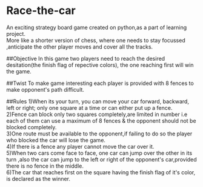 # Race-the-car
An exciting strategy board game created on python,as a part of learning project.  
More like a shorter version of chess, where one needs to stay focussed ,anticipate the other player moves and cover all the tracks.

##Objective
In this game two players need to reach the desired desitation(the finish flag of repective colors), the one reaching first will win the game.

##Twist
To make game interesting each player is provided with 8 fences to make opponent's path difficult.

##Rules
1)When its your turn, you can move your car forward, backward, left or right; only one square at a time or can either put up a fence.  
2)Fence can block only two squares completely,are limited in number i.e each of them can use a maximum of 8 fences & the opponent should not be blocked completely.  
3)One route must be available to the opponent,if failing to do so the player who blocked the car will lose the game.  
4)If there is a fence any player cannot move the car over it.  
5)When two cars come face to face, one car can jump over the other in its turn ,also the car can jump to the left or right of the opponent's car,provided there is no fence in the middle.  
6)The car that reaches first on the square having the finish flag of it's color, is declared as the winner.
